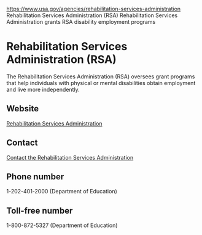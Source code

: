 

https://www.usa.gov/agencies/rehabilitation-services-administration
Rehabilitation Services Administration (RSA)
Rehabilitation Services Administration grants
RSA disability employment programs

Rehabilitation Services Administration (RSA)
=============================================

The Rehabilitation Services Administration (RSA) oversees grant programs that help individuals with physical or mental disabilities obtain employment and live more independently.

Website
-------

[Rehabilitation Services Administration](https://rsa.ed.gov/)

Contact
-------

[Contact the Rehabilitation Services Administration](https://www2.ed.gov/about/contacts/gen/index.html?src=ft#geninfo)

Phone number
------------

1-202-401-2000 (Department of Education)

Toll-free number
----------------

1-800-872-5327 (Department of Education)
